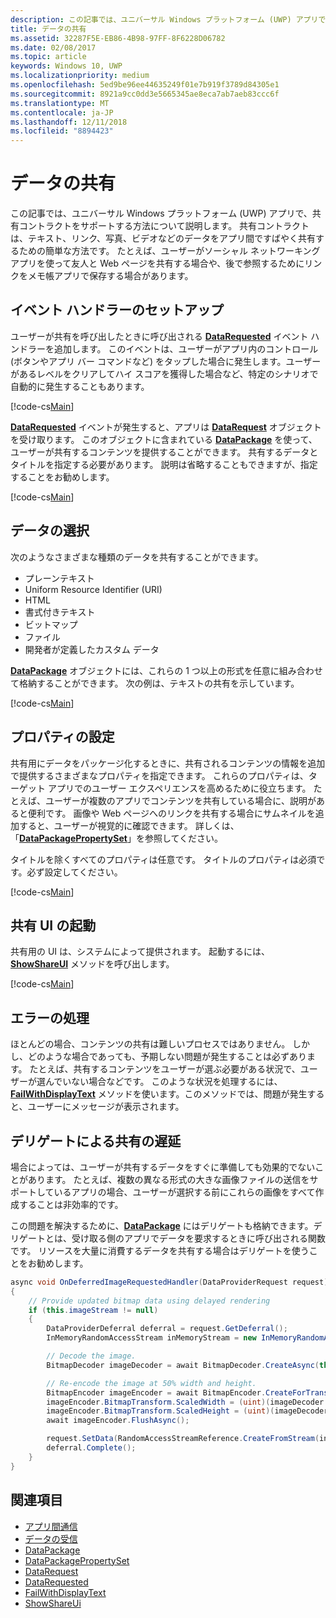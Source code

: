 ```yaml
---
description: この記事では、ユニバーサル Windows プラットフォーム (UWP) アプリで、共有コントラクトをサポートする方法について説明します。
title: データの共有
ms.assetid: 32287F5E-EB86-4B98-97FF-8F6228D06782
ms.date: 02/08/2017
ms.topic: article
keywords: Windows 10, UWP
ms.localizationpriority: medium
ms.openlocfilehash: 5ed9be96ee44635249f01e7b919f3789d84305e1
ms.sourcegitcommit: 8921a9cc0dd3e5665345ae8eca7ab7aeb83ccc6f
ms.translationtype: MT
ms.contentlocale: ja-JP
ms.lasthandoff: 12/11/2018
ms.locfileid: "8894423"
---
```

# <a name="share-data"></a>データの共有


この記事では、ユニバーサル Windows プラットフォーム (UWP) アプリで、共有コントラクトをサポートする方法について説明します。 共有コントラクトは、テキスト、リンク、写真、ビデオなどのデータをアプリ間ですばやく共有するための簡単な方法です。 たとえば、ユーザーがソーシャル ネットワーキング アプリを使って友人と Web ページを共有する場合や、後で参照するためにリンクをメモ帳アプリで保存する場合があります。

## <a name="set-up-an-event-handler"></a>イベント ハンドラーのセットアップ

ユーザーが共有を呼び出したときに呼び出される [**DataRequested**](https://msdn.microsoft.com/library/windows/apps/Windows.ApplicationModel.DataTransfer.DataTransferManager.DataRequested) イベント ハンドラーを追加します。 このイベントは、ユーザーがアプリ内のコントロール (ボタンやアプリ バー コマンドなど) をタップした場合に発生します。ユーザーがあるレベルをクリアしてハイ スコアを獲得した場合など、特定のシナリオで自動的に発生することもあります。

[!code-cs[Main](./code/share_data/cs/MainPage.xaml.cs#SnippetPrepareToShare)]

[**DataRequested**](https://msdn.microsoft.com/library/windows/apps/Windows.ApplicationModel.DataTransfer.DataTransferManager.DataRequested) イベントが発生すると、アプリは [**DataRequest**](https://msdn.microsoft.com/library/windows/apps/Windows.ApplicationModel.DataTransfer.DataRequest) オブジェクトを受け取ります。 このオブジェクトに含まれている [**DataPackage**](https://msdn.microsoft.com/library/windows/apps/Windows.ApplicationModel.DataTransfer.DataPackage) を使って、ユーザーが共有するコンテンツを提供することができます。 共有するデータとタイトルを指定する必要があります。 説明は省略することもできますが、指定することをお勧めします。

[!code-cs[Main](./code/share_data/cs/MainPage.xaml.cs#SnippetCreateRequest)]

## <a name="choose-data"></a>データの選択

次のようなさまざまな種類のデータを共有することができます。

-   プレーンテキスト
-   Uniform Resource Identifier (URI)
-   HTML
-   書式付きテキスト
-   ビットマップ
-   ファイル
-   開発者が定義したカスタム データ

[**DataPackage**](https://msdn.microsoft.com/library/windows/apps/Windows.ApplicationModel.DataTransfer.DataPackage) オブジェクトには、これらの 1 つ以上の形式を任意に組み合わせて格納することができます。 次の例は、テキストの共有を示しています。

[!code-cs[Main](./code/share_data/cs/MainPage.xaml.cs#SnippetSetContent)]

## <a name="set-properties"></a>プロパティの設定

共有用にデータをパッケージ化するときに、共有されるコンテンツの情報を追加で提供するさまざまなプロパティを指定できます。 これらのプロパティは、ターゲット アプリでのユーザー エクスペリエンスを高めるために役立ちます。 たとえば、ユーザーが複数のアプリでコンテンツを共有している場合に、説明があると便利です。 画像や Web ページへのリンクを共有する場合にサムネイルを追加すると、ユーザーが視覚的に確認できます。 詳しくは、「[**DataPackagePropertySet**](https://msdn.microsoft.com/library/windows/apps/Windows.ApplicationModel.DataTransfer.DataPackagePropertySet)」を参照してください。

タイトルを除くすべてのプロパティは任意です。 タイトルのプロパティは必須です。必ず設定してください。

[!code-cs[Main](./code/share_data/cs/MainPage.xaml.cs#SnippetSetProperties)]

## <a name="launch-the-share-ui"></a>共有 UI の起動

共有用の UI は、システムによって提供されます。 起動するには、[**ShowShareUI**](https://msdn.microsoft.com/library/windows/apps/Windows.ApplicationModel.DataTransfer.DataTransferManager.ShowShareUI) メソッドを呼び出します。

[!code-cs[Main](./code/share_data/cs/MainPage.xaml.cs#SnippetShowUI)]

## <a name="handle-errors"></a>エラーの処理

ほとんどの場合、コンテンツの共有は難しいプロセスではありません。 しかし、どのような場合であっても、予期しない問題が発生することは必ずあります。 たとえば、共有するコンテンツをユーザーが選ぶ必要がある状況で、ユーザーが選んでいない場合などです。 このような状況を処理するには、[**FailWithDisplayText**](https://msdn.microsoft.com/library/windows/apps/Windows.ApplicationModel.DataTransfer.DataRequest.FailWithDisplayText(System.String)) メソッドを使います。このメソッドでは、問題が発生すると、ユーザーにメッセージが表示されます。

## <a name="delay-share-with-delegates"></a>デリゲートによる共有の遅延

場合によっては、ユーザーが共有するデータをすぐに準備しても効果的でないことがあります。 たとえば、複数の異なる形式の大きな画像ファイルの送信をサポートしているアプリの場合、ユーザーが選択する前にこれらの画像をすべて作成することは非効率的です。

この問題を解決するために、[**DataPackage**](https://msdn.microsoft.com/library/windows/apps/Windows.ApplicationModel.DataTransfer.DataPackage) にはデリゲートも格納できます。デリゲートとは、受け取る側のアプリでデータを要求するときに呼び出される関数です。 リソースを大量に消費するデータを共有する場合はデリゲートを使うことをお勧めします。

<!-- For some reason, this snippet was inline in the WDCML topic. Suggest moving to VS project with rest of snippets. -->
```cs
async void OnDeferredImageRequestedHandler(DataProviderRequest request)
{
    // Provide updated bitmap data using delayed rendering
    if (this.imageStream != null)
    {
        DataProviderDeferral deferral = request.GetDeferral();
        InMemoryRandomAccessStream inMemoryStream = new InMemoryRandomAccessStream();

        // Decode the image.
        BitmapDecoder imageDecoder = await BitmapDecoder.CreateAsync(this.imageStream);

        // Re-encode the image at 50% width and height.
        BitmapEncoder imageEncoder = await BitmapEncoder.CreateForTranscodingAsync(inMemoryStream, imageDecoder);
        imageEncoder.BitmapTransform.ScaledWidth = (uint)(imageDecoder.OrientedPixelHeight * 0.5);
        imageEncoder.BitmapTransform.ScaledHeight = (uint)(imageDecoder.OrientedPixelHeight * 0.5);
        await imageEncoder.FlushAsync();

        request.SetData(RandomAccessStreamReference.CreateFromStream(inMemoryStream));
        deferral.Complete();
    }
}
```

## <a name="see-also"></a>関連項目 

* [アプリ間通信](index.md)
* [データの受信](receive-data.md)
* [DataPackage](https://msdn.microsoft.com/library/windows/apps/windows.applicationmodel.datatransfer.datapackage.aspx)
* [DataPackagePropertySet](https://msdn.microsoft.com/library/windows/apps/windows.applicationmodel.datatransfer.datapackagepropertyset.aspx)
* [DataRequest](https://msdn.microsoft.com/library/windows/apps/windows.applicationmodel.datatransfer.datarequest.aspx)
* [DataRequested](https://msdn.microsoft.com/library/windows/apps/windows.applicationmodel.datatransfer.datatransfermanager.datarequested.aspx)
* [FailWithDisplayText](https://msdn.microsoft.com/library/windows/apps/windows.applicationmodel.datatransfer.datarequest.failwithdisplaytext.aspx)
* [ShowShareUi](https://msdn.microsoft.com/library/windows/apps/windows.applicationmodel.datatransfer.datatransfermanager.showshareui.aspx)
 

